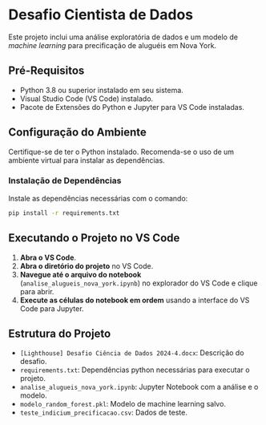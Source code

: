 
# Desafio Cientista de Dados

Este projeto inclui uma análise exploratória de dados e um modelo de _machine learning_ para precificação de aluguéis em Nova York.

## Pré-Requisitos

- Python 3.8 ou superior instalado em seu sistema.
- Visual Studio Code (VS Code) instalado.
- Pacote de Extensões do Python e Jupyter para VS Code instaladas.

## Configuração do Ambiente

Certifique-se de ter o Python instalado. Recomenda-se o uso de um ambiente virtual para instalar as dependências.

### Instalação de Dependências

Instale as dependências necessárias com o comando:

```bash
pip install -r requirements.txt
```

## Executando o Projeto no VS Code

1. **Abra o VS Code**.
2. **Abra o diretório do projeto** no VS Code.
3. **Navegue até o arquivo do notebook** (`analise_alugueis_nova_york.ipynb`) no explorador do VS Code e clique para abrir.
4. **Execute as células do notebook em ordem** usando a interface do VS Code para Jupyter.

## Estrutura do Projeto

- `[Lighthouse] Desafio Ciência de Dados 2024-4.docx`: Descrição do desafio.
- `requirements.txt`: Dependências python necessárias para executar o projeto.
- `analise_alugueis_nova_york.ipynb`: Jupyter Notebook com a análise e o modelo.
- `modelo_random_forest.pkl`: Modelo de machine learning salvo.
- `teste_indicium_precificacao.csv`: Dados de teste.

